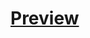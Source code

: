 # [Preview](https://htmlpreview.github.io/?https://github.com/SamuelFriasNieto/FrostBuilds/blob/main/index.html)

